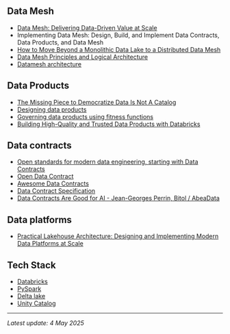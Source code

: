 
## Data Mesh

- [Data Mesh: Delivering Data-Driven Value at Scale](https://www.amazon.com/Data-Mesh-Delivering-Data-Driven-Value/dp/1492092398)
- Implementing Data Mesh: Design, Build, and Implement Data Contracts, Data Products, and Data Mesh
- [How to Move Beyond a Monolithic Data Lake to a Distributed Data Mesh](https://martinfowler.com/articles/data-monolith-to-mesh.html)
- [Data Mesh Principles and Logical Architecture](https://martinfowler.com/articles/data-mesh-principles.html)
- [Datamesh architecture](https://www.datamesh-architecture.com/)

## Data Products

- [The Missing Piece to Democratize Data Is Not A Catalog](https://conveyordata.com/portal-the-missing-piece-for-data-democratization)
- [Designing data products](https://martinfowler.com/articles/designing-data-products.html)
- [Governing data products using fitness functions](https://martinfowler.com/articles/fitness-functions-data-products.html#ArchitecturalCharacteristicsOfADataProduct)
- [Building High-Quality and Trusted Data Products with Databricks](https://www.youtube.com/watch?v=2kLXZjo12hc)

## Data contracts

- [Open standards for modern data engineering, starting with Data Contracts](https://bitol.io/)
- [Open Data Contract](https://opendatacontract.com/)
- [Awesome Data Contracts](https://github.com/AltimateAI/awesome-data-contracts)
- [Data Contract Specification](https://datacontract.com/)
- [Data Contracts Are Good for AI - Jean-Georges Perrin, Bitol / AbeaData](https://www.youtube.com/watch?v=kBVLGiTKDfE&list=PLRigaeCp4RxlRA0nmbqrT439qU64KdgBG)

## Data platforms

- [Practical Lakehouse Architecture: Designing and Implementing Modern Data Platforms at Scale](https://www.amazon.com/Practical-Lakehouse-Architecture-Designing-Implementing/dp/1098153014)

## Tech Stack

- [Databricks](https://www.databricks.com/)
- [PySpark](https://spark.apache.org/docs/latest/api/python/index.html#)
- [Delta lake](https://delta.io/)
- [Unity Catalog](https://www.unitycatalog.io/)

---
*Latest update: 4 May 2025*
